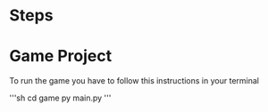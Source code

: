 # Steps

# Game Project

To run the game you have to follow this instructions in your terminal

'''sh
cd game
py main.py
'''